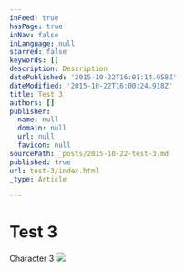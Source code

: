 ```yaml
---
inFeed: true
hasPage: true
inNav: false
inLanguage: null
starred: false
keywords: []
description: Description
datePublished: '2015-10-22T16:01:14.958Z'
dateModified: '2015-10-22T16:00:24.918Z'
title: Test 3
authors: []
publisher:
  name: null
  domain: null
  url: null
  favicon: null
sourcePath: _posts/2015-10-22-test-3.md
published: true
url: test-3/index.html
_type: Article

---
```

# Test 3

Character 3
![](https://the-grid-user-content.s3-us-west-2.amazonaws.com/bce1a100-5124-42d2-bc16-de1e4542120b.jpg)